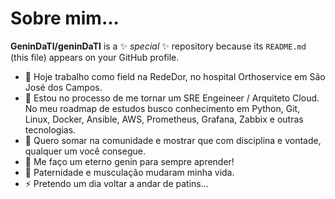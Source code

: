 # Sobre mim...


**GeninDaTI/geninDaTI** is a ✨ _special_ ✨ repository because its `README.md` (this file) appears on your GitHub profile.


- 🔭 Hoje trabalho como field na RedeDor, no hospital Orthoservice em São José dos Campos.
- 🌱 Estou no processo de me tornar um SRE Engeineer / Arquiteto Cloud. No meu roadmap de estudos busco conhecimento em Python, Git, Linux, Docker, Ansible, AWS, Prometheus, Grafana, Zabbix e outras tecnologias.
- 👯 Quero somar na comunidade e mostrar que com disciplina e vontade, qualquer um você consegue.
- 🤔 Me faço um eterno genin para sempre aprender!
- 💬 Paternidade e musculação mudaram minha vida.
- ⚡ Pretendo um dia voltar a andar de patins...

